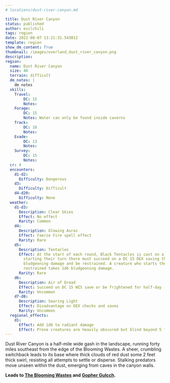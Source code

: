 ```yaml
---
# locations/dust-river-canyon.md

title: Dust River Canyon
status: published
author: evilchili
tags: region
date: 2022-08-07 13:21:31.543012
template: region
show_dm_content: True
thumbnail: /images/overland_dust_river_canyon.png
description:
region:
  name: Dust River Canyon
  size: 40
  terrain: difficult
  dm_notes: |
    dm notes
  skills:
    Travel:
        DC: 15
        Notes:
    Forage:
        DC: 15
        Notes: Water can only be found inside caverns
    Track:
        DC: 18
        Notes:
    Evade:
        DC: 13
        Notes:
    Survey:
        DC: 15
        Notes:
  cr: 4
  encounters:
    d1-d2:
      Difficulty: Dangerous
    d3:
      Difficulty: Difficult
    d4-d20:
      Difficulty: None
  weather:
    d1-d3:
      Description: Clear Skies
      Effect: No effect
      Rarity: Common
    d4:
      Description: Glowing Auras
      Effect: Faerie Fire spell effect
      Rarity: Rare
    d5:
      Description: Tentacles
      Effect: At the start of each round, Black Tentacles is cast on a random area. Creatures
        starting their turn there must succeed on a DC 15 DEX saving throw or take 1d6
        bludgeoning damage and be restrained. A creature who starts their turn already
        restrained takes 1d6 bludgeoning damage.
      Rarity: Rare
    d6:
      Description: Air of Dread
      Effect: Succeed on DC 15 WIS save or be frightened for half-day
      Rarity: Uncommon
    d7-d8:
      Description: Searing Light
      Effect: Disadvantage on DEX checks and saves
      Rarity: Uncommon
  regional_effects:
    d1:
      Effect: Add 1d6 to radiant damage
      Effect: Prone creatures are heavily obscured but blind beyond 5 feet.
---
```


Dust River Canyon is a half-mile wide gash in the landscape, running forty miles southeast from the edge of the Blooming Wastes. A sheer, crumbling switchback leads to its base where thick clouds of red dust some 2 feet thick swirl, resisting all attempts to settle or disperse. Stalking predators move unseen within the dust, emerging from caves in the canyon walls. 

**Leads to <a href='/locations/blooming-wastes/'>The Blooming Wastes</a> and <a href='/locations/gopher-gulch/'>Gopher Gulcch</a>.**
